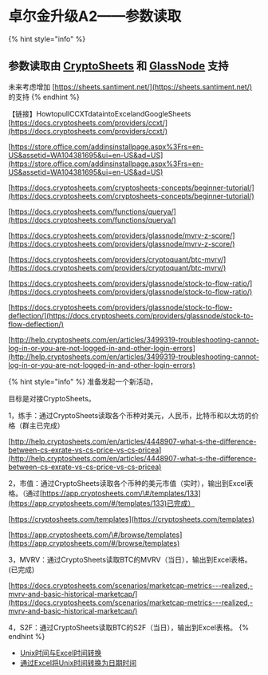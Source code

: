 # 卓尔金升级A2——参数读取

{% hint style="info" %}
## 参数读取由 [CryptoSheets](https://app.cryptosheets.com/) 和 [GlassNode](https://studio.glassnode.com/settings/api) 支持

未来考虑增加 [https://sheets.santiment.net/](https://sheets.santiment.net/) 的支持
{% endhint %}

【链接】HowtopullCCXTdataintoExcelandGoogleSheets [https://docs.cryptosheets.com/providers/ccxt/](https://docs.cryptosheets.com/providers/ccxt/)

[https://store.office.com/addinsinstallpage.aspx%3Frs=en-US&assetid=WA104381695&ui=en-US&ad=US](https://store.office.com/addinsinstallpage.aspx%3Frs=en-US&assetid=WA104381695&ui=en-US&ad=US)

[https://docs.cryptosheets.com/cryptosheets-concepts/beginner-tutorial/](https://docs.cryptosheets.com/cryptosheets-concepts/beginner-tutorial/)

[https://docs.cryptosheets.com/functions/querya/](https://docs.cryptosheets.com/functions/querya/)

[https://docs.cryptosheets.com/providers/glassnode/mvrv-z-score/](https://docs.cryptosheets.com/providers/glassnode/mvrv-z-score/)

[https://docs.cryptosheets.com/providers/cryptoquant/btc-mvrv/](https://docs.cryptosheets.com/providers/cryptoquant/btc-mvrv/)

[https://docs.cryptosheets.com/providers/glassnode/stock-to-flow-ratio/](https://docs.cryptosheets.com/providers/glassnode/stock-to-flow-ratio/)

[https://docs.cryptosheets.com/providers/glassnode/stock-to-flow-deflection/](https://docs.cryptosheets.com/providers/glassnode/stock-to-flow-deflection/)

[http://help.cryptosheets.com/en/articles/3499319-troubleshooting-cannot-log-in-or-you-are-not-logged-in-and-other-login-errors](http://help.cryptosheets.com/en/articles/3499319-troubleshooting-cannot-log-in-or-you-are-not-logged-in-and-other-login-errors)

{% hint style="info" %}
准备发起一个新活动，

目标是对接CryptoSheets。

1，练手：通过CryptoSheets读取各个币种对美元，人民币，比特币和以太坊的价格（群主已完成）

[http://help.cryptosheets.com/en/articles/4448907-what-s-the-difference-between-cs-exrate-vs-cs-price-vs-cs-pricea](http://help.cryptosheets.com/en/articles/4448907-what-s-the-difference-between-cs-exrate-vs-cs-price-vs-cs-pricea)

2，市值：通过CryptoSheets读取各个币种的美元市值（实时），输出到Excel表格。（通过[https://app.cryptosheets.com/\#/templates/133](https://app.cryptosheets.com/#/templates/133)已完成）

[https://cryptosheets.com/templates](https://cryptosheets.com/templates)

[https://app.cryptosheets.com/\#/browse/templates](https://app.cryptosheets.com/#/browse/templates)

3，MVRV：通过CryptoSheets读取BTC的MVRV（当日），输出到Excel表格。\(已完成\)

[https://docs.cryptosheets.com/scenarios/marketcap-metrics---realized,-mvrv-and-basic-historical-marketcap/](https://docs.cryptosheets.com/scenarios/marketcap-metrics---realized,-mvrv-and-basic-historical-marketcap/)

4，S2F：通过CryptoSheets读取BTC的S2F（当日），输出到Excel表格。
{% endhint %}

* [Unix时间与Excel时间转换](https://blog.csdn.net/flora_zhl/article/details/73920260)
* [通过Excel将Unix时间转换为日期时间](https://www.it1352.com/2037257.html)

